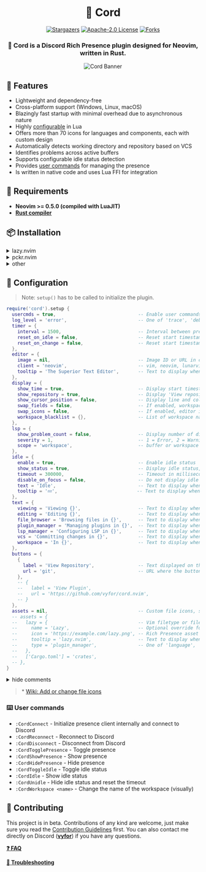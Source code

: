 <div align="center">
  <h1>🧩 <strong>Cord</strong></h1>
  <div>
    <a href="https://github.com/vyfor/cord.nvim/stargazers"><img src="https://img.shields.io/github/stars/vyfor/cord.nvim?style=for-the-badge" alt="Stargazers"></a>
    <a href="https://github.com/vyfor/cord.nvim/blob/master/LICENSE"><img src="https://img.shields.io/github/license/vyfor/cord.nvim?style=for-the-badge" alt="Apache-2.0 License"></a>
    <a href="https://github.com/vyfor/cord.nvim/forks"><img src="https://img.shields.io/github/forks/vyfor/cord.nvim?style=for-the-badge" alt="Forks"></a>
  </div>
  <h3>🚀 <strong>Cord</strong> is a Discord Rich Presence plugin designed for Neovim, written in Rust.</h3>
  <img src="https://github.com/vyfor/cord.nvim/assets/92883017/d2e46243-2bef-4c73-bb3f-6d10edc2a2f4" alt="Cord Banner">
</div>

## 💎 Features
- Lightweight and dependency-free
- Cross-platform support (Windows, Linux, macOS)
- Blazingly fast startup with minimal overhead due to asynchronous nature
- Highly [configurable](#-configuration) in Lua
- Offers more than 70 icons for languages and components, each with custom design
- Automatically detects working directory and repository based on VCS
- Identifies problems across active buffers
- Supports configurable idle status detection
- Provides [user commands](#%EF%B8%8F-user-commands) for managing the presence
- Is written in native code and uses Lua FFI for integration

## 🔌 Requirements
- **Neovim >= 0.5.0 (compiled with LuaJIT)**
- **[Rust compiler](https://www.rust-lang.org/tools/install)**

## 📦 Installation
<details>
  <summary>lazy.nvim</summary>

  ```lua
  {
    'vyfor/cord.nvim',
    build = './build || .\\build',
    event = 'VeryLazy',
    opts = {}, -- calls require('cord').setup()
  }
  ```
</details>

<details>
  <summary>pckr.nvim</summary>

  ```lua
  {
    'vyfor/cord.nvim',
    run = './build || .\\build',
    config = function()
      require('cord').setup()
    end,
  }
  ```
</details>

<details>
  <summary>other</summary>
  <p>Same steps apply to other plugin managers. Just make sure to run <code>build.sh</code> or <code>build.bat</code> (depending on your OS) after the plugin is loaded</p>
</details>

## 🔧 Configuration
> Note: `setup()` has to be called to initialize the plugin.
```lua
require('cord').setup {
  usercmds = true,                              -- Enable user commands
  log_level = 'error',                          -- One of 'trace', 'debug', 'info', 'warn', 'error', 'off'
  timer = {
    interval = 1500,                            -- Interval between presence updates in milliseconds (min 500)
    reset_on_idle = false,                      -- Reset start timestamp on idle
    reset_on_change = false,                    -- Reset start timestamp on presence change
  },
  editor = {
    image = nil,                                -- Image ID or URL in case a custom client id is provided
    client = 'neovim',                          -- vim, neovim, lunarvim, nvchad, astronvim or your application's client id
    tooltip = 'The Superior Text Editor',       -- Text to display when hovering over the editor's image
  },
  display = {
    show_time = true,                           -- Display start timestamp
    show_repository = true,                     -- Display 'View repository' button linked to repository url, if any
    show_cursor_position = false,               -- Display line and column number of cursor's position
    swap_fields = false,                        -- If enabled, workspace is displayed first
    swap_icons = false,                         -- If enabled, editor is displayed on the main image
    workspace_blacklist = {},                   -- List of workspace names that will hide rich presence
  },
  lsp = {
    show_problem_count = false,                 -- Display number of diagnostics problems
    severity = 1,                               -- 1 = Error, 2 = Warning, 3 = Info, 4 = Hint
    scope = 'workspace',                        -- buffer or workspace
  },
  idle = {
    enable = true,                              -- Enable idle status
    show_status = true,                         -- Display idle status, disable to hide the rich presence on idle
    timeout = 300000,                           -- Timeout in milliseconds after which the idle status is set, 0 to display immediately
    disable_on_focus = false,                   -- Do not display idle status when neovim is focused
    text = 'Idle',                              -- Text to display when idle
    tooltip = '💤',                             -- Text to display when hovering over the idle image
  },
  text = {
    viewing = 'Viewing {}',                     -- Text to display when viewing a readonly file
    editing = 'Editing {}',                     -- Text to display when editing a file
    file_browser = 'Browsing files in {}',      -- Text to display when browsing files (Empty string to disable)
    plugin_manager = 'Managing plugins in {}',  -- Text to display when managing plugins (Empty string to disable)
    lsp_manager = 'Configuring LSP in {}',      -- Text to display when managing LSP servers (Empty string to disable)
    vcs = 'Committing changes in {}',           -- Text to display when using Git or Git-related plugin (Empty string to disable)
    workspace = 'In {}',                        -- Text to display when in a workspace (Empty string to disable)
  },
  buttons = {
    {
      label = 'View Repository',                -- Text displayed on the button
      url = 'git',                              -- URL where the button leads to ('git' = automatically fetch Git repository URL)
    },
    -- {
    --   label = 'View Plugin',
    --   url = 'https://github.com/vyfor/cord.nvim',
    -- }
  },
  assets = nil,                                 -- Custom file icons, see the wiki*
  -- assets = {
  --   lazy = {                                 -- Vim filetype or file name or file extension = table or string
  --     name = 'Lazy',                         -- Optional override for the icon name, redundant for language types
  --     icon = 'https://example.com/lazy.png', -- Rich Presence asset name or URL
  --     tooltip = 'lazy.nvim',                 -- Text to display when hovering over the icon
  --     type = 'plugin_manager',               -- One of 'language', 'file_browser', 'plugin_manager', 'lsp_manager', 'vcs' or respective ordinals; defaults to 'language'
  --   },
  --   ['Cargo.toml'] = 'crates',
  -- },
}
```

<details>
  <summary>hide comments</summary>

  ```lua
  {
    usercmds = true,
    log_level = 'error',
    timer = {
      interval = 1500,
      reset_on_idle = false,
      reset_on_change = false,
    },
    editor = {
      image = nil,
      client = 'neovim',
      tooltip = 'The Superior Text Editor',
    },
    display = {
      show_time = true,
      show_repository = true,
      show_cursor_position = false,
      swap_fields = false,
      swap_icons = false,
      workspace_blacklist = {},
    },
    lsp = {
      show_problem_count = false,
      severity = 1,
      scope = 'workspace',
    },
    idle = {
      enable = true,
      show_status = true,
      timeout = 300000,
      disable_on_focus = false,
      text = 'Idle',
      tooltip = '💤',
    },
    text = {
      viewing = 'Viewing {}',
      editing = 'Editing {}',
      file_browser = 'Browsing files in {}',
      plugin_manager = 'Managing plugins in {}',
      lsp_manager = 'Configuring LSP in {}',
      vcs = 'Committing changes in {}',
      workspace = 'In {}',
    },
    buttons = {
      {
        label = 'View Repository',
        url = 'git',
      },
    },
    assets = nil,
  }
  ```
</details>

> \* [Wiki: Add or change file icons](https://github.com/vyfor/cord.nvim/wiki/Add-or-change-file-icons)

### ⌨️ User commands
- `:CordConnect`          - Initialize presence client internally and connect to Discord
- `:CordReconnect`        - Reconnect to Discord
- `:CordDisconnect`       - Disconnect from Discord
- `:CordTogglePresence`   - Toggle presence
- `:CordShowPresence`     - Show presence
- `:CordHidePresence`     - Hide presence
- `:CordToggleIdle`       - Toggle idle status
- `:CordIdle`             - Show idle status
- `:CordUnidle`           - Hide idle status and reset the timeout
- `:CordWorkspace <name>` - Change the name of the workspace (visually)

## 🌱 Contributing
This project is in beta. Contributions of any kind are welcome, just make sure you read the [Contribution Guidelines](./.github/CONTRIBUTING.md) first. You can also contact me directly on Discord (**[vyfor](https://discord.com/users/446729269872427018)**) if you have any questions.

[**❓ FAQ**](https://github.com/vyfor/cord.nvim/wiki/FAQ)

[**🔧 Troubleshooting**](https://github.com/vyfor/cord.nvim/wiki/Troubleshooting)

